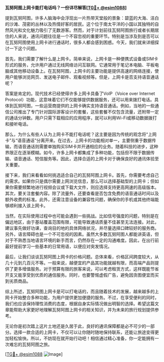**瓦努阿图上网卡能打电话吗？一份详尽解答[[TG💪+ @esim1088](https://t.me/s/esim1088)]**

提到瓦努阿图，许多人脑海中会浮现出一片热带天堂般的景象：碧蓝的大海、洁白的沙滩、茂密的丛林以及热情好客的居民。这个位于南太平洋的小国以其独特的自然风光和文化魅力吸引了无数游客。然而，对于计划前往瓦努阿图旅行或者长期居住的人来说，通讯问题往往是一个不容忽视的重要环节。特别是当涉及到是否可以在瓦努阿图使用上网卡进行通话时，很多人都会感到困惑。今天，我们就来详细探讨一下这个问题。

首先，我们需要了解什么是上网卡。简单来说，上网卡是一种便携式设备或SIM卡形式的服务，允许用户通过无线网络访问互联网。它通常用于笔记本电脑、平板电脑或其他移动设备上。在瓦努阿图，上网卡的主要功能是提供高速的网络连接，使用户能够浏览网页、发送电子邮件、观看视频等。但是，上网卡是否支持语音通话呢？

答案是肯定的。现代技术已经使得许多上网卡具备了VoIP（Voice over Internet Protocol）功能，这意味着它们不仅能够提供数据服务，还可以用来拨打电话。具体到瓦努阿图，一些运营商提供的上网卡确实支持语音通话。例如，当地的一些通信公司推出了专门针对国际游客设计的套餐，这些套餐不仅包含流量，还附带一定的通话分钟数。用户只需下载相应的应用程序，就可以利用Wi-Fi或移动数据拨打和接听电话。

那么，为什么有些人认为上网卡不能打电话呢？这主要是因为传统的观念将“上网卡”与“语音通话”分离开来。在过去，上网卡的功能相对单一，主要侧重于数据传输，而语音通话则需要单独购买SIM卡并开通相应的业务。随着科技的进步，这种界限正在逐渐模糊。如今，许多上网卡都集成了多种功能，包括但不限于数据传输、语音通话、短信服务等。因此，选择合适的上网卡对于确保良好的通讯体验至关重要。

接下来，我们来看看如何挑选适合自己的瓦努阿图上网卡。首先，你需要考虑自己的需求。如果你只是偶尔需要上网浏览信息，那么可以选择基础型的上网卡；但如果你需要频繁地进行视频会议或下载大文件，则应选择支持更高网速的高级版本。其次，要关注套餐内容。除了流量外，还要查看是否包含免费的语音通话时间以及额外收费的标准。此外，还需注意设备的兼容性问题，确保你的手机或其他终端能够顺利接入该上网卡。

当然，在实际使用过程中也可能会遇到一些挑战。比如信号强度的问题，特别是在偏远地区，由于基站覆盖范围有限，可能导致通话质量不佳甚至无法连接。对此，建议事先做好功课，查询目的地的具体网络状况，并尽量选择口碑较好的服务商。另外，语言障碍也是一个不可忽视的因素。虽然大多数瓦努阿图人都能讲英语，但对于不熟悉当地语言环境的新手而言，仍然存在一定的沟通难度。因此，在出行前最好提前学习一些基本的日常用语，以便应对突发情况。

最后，让我们谈谈瓦努阿图上网卡的价格问题。总体来看，价格区间跨度较大，从几十元到几百元不等。一般来说，越便宜的产品其功能就越有限，而高端产品则提供了更多增值服务。对于预算有限的旅客来说，可以考虑租赁方式，这样既能节省开支又能享受到优质的通信服务。同时，也要警惕虚假广告，避免因贪图便宜而买到劣质商品。

综上所述，瓦努阿图上网卡是可以打电话的，而且随着技术的发展，越来越多的上网卡开始整合多种功能，为用户提供更加便捷的服务。不过，在享受便利的同时，我们也应该保持理性消费的态度，根据自身实际情况做出明智的选择。希望这篇文章能帮助大家更好地理解瓦努阿图上网卡的相关知识，并为未来的旅行规划提供参考。

无论你是初次踏上这片土地还是久居于此，良好的通讯保障都是必不可少的一部分。选择一款合适的上网卡，不仅可以让你随时随地保持联系，还能让旅途变得更加轻松愉快。所以，不妨现在就开始行动吧！相信通过精心准备，你一定能拥有一次难忘的瓦努阿图之旅。

[[TG💪+ @esim1088](https://t.me/s/esim1088) ![Image](https://i.postimg.cc/4NQfJmqS/Snipaste-2025-05-13-00-14-12.png)]